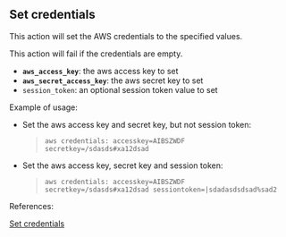 ## Set credentials

This action will set the AWS credentials to the specified values.

This action will fail if the credentials are empty.

- **`aws_access_key`**: the aws access key to set
- **`aws_secret_access_key`**: the aws secret key to set
- `session_token`: an optional session token value to set

Example of usage:

- Set the aws access key and secret key, but not session token:

    > `aws credentials: accesskey=AIBSZWDF secretkey=/sdasds#xa12dsad`

- Set the aws access key, secret key and session token:

    > `aws credentials: accesskey=AIBSZWDF secretkey=/sdasds#xa12dsad sessiontoken=|sdadasdsdsad%sad2`

References:

[Set credentials](https://github.com/DasAng/phobo-release/blob/master/docs/aws_credentials_actions.md#set-credentials)
